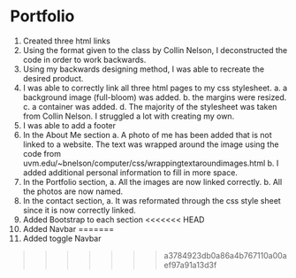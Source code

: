# Portfolio
1. Created three html links
2. Using the format given to the class by Collin Nelson, I deconstructed the code in order to work backwards. 
3. Using my backwards designing method, I was able to recreate the desired product.
4. I was able to correctly link all three html pages to my css stylesheet. 
    a. a background image (full-bloom) was added. 
    b. the margins were resized. 
    c. a container was added. 
    d. The majority of the stylesheet was taken from Collin Nelson. I struggled a lot with creating my own. 
5. I was able to add a footer 
6. In the About Me section
    a. A photo of me has been added that is not linked to a website. The text was wrapped around the image using the code from uvm.edu/~bnelson/computer/css/wrappingtextaroundimages.html
    b. I added additional personal information to fill in more space. 
7. In the Portfolio section, 
    a. All the images are now linked correctly. 
    b. All the photos are now named. 
8. In the contact section, 
    a. It was reformated through the css style sheet since it is now correctly linked. 
9. Added Bootstrap to each section 
<<<<<<< HEAD
10. Added Navbar
=======
10. Added toggle Navbar
>>>>>>> a3784923db0a86a4b767110a00aef97a91a13d3f
